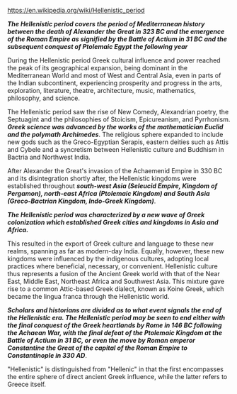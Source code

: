 https://en.wikipedia.org/wiki/Hellenistic_period

***The Hellenistic period covers the period of Mediterranean history between the death of Alexander the Great in 323 BC and the emergence of the Roman Empire as signified by the Battle of Actium in 31 BC and the subsequent conquest of Ptolemaic Egypt the following year***

During the Hellenistic period Greek cultural influence and power reached the peak of its geographical expansion, being dominant in the Mediterranean World and most of West and Central Asia, even in parts of the Indian subcontinent, experiencing prosperity and progress in the arts, exploration, literature, theatre, architecture, music, mathematics, philosophy, and science.

The Hellenistic period saw the rise of New Comedy, Alexandrian poetry, the Septuagint and the philosophies of Stoicism, Epicureanism, and Pyrrhonism. ***Greek science was advanced by the works of the mathematician Euclid and the polymath Archimedes***. The religious sphere expanded to include new gods such as the Greco-Egyptian Serapis, eastern deities such as Attis and Cybele and a syncretism between Hellenistic culture and Buddhism in Bactria and Northwest India.

After Alexander the Great's invasion of the Achaemenid Empire in 330 BC and its disintegration shortly after, the Hellenistic kingdoms were established throughout ***south-west Asia (Seleucid Empire, Kingdom of Pergamon), north-east Africa (Ptolemaic Kingdom) and South Asia (Greco-Bactrian Kingdom, Indo-Greek Kingdom)***. 

***The Hellenistic period was characterized by a new wave of Greek colonization which established Greek cities and kingdoms in Asia and Africa.***

This resulted in the export of Greek culture and language to these new realms, spanning as far as modern-day India. Equally, however, these new kingdoms were influenced by the indigenous cultures, adopting local practices where beneficial, necessary, or convenient. Hellenistic culture thus represents a fusion of the Ancient Greek world with that of the Near East, Middle East, Northeast Africa and Southwest Asia. This mixture gave rise to a common Attic-based Greek dialect, known as Koine Greek, which became the lingua franca through the Hellenistic world.


***Scholars and historians are divided as to what event signals the end of the Hellenistic era. The Hellenistic period may be seen to end either with the final conquest of the Greek heartlands by Rome in 146 BC following the Achaean War, with the final defeat of the Ptolemaic Kingdom at the Battle of Actium in 31 BC, or even the move by Roman emperor Constantine the Great of the capital of the Roman Empire to Constantinople in 330 AD***. 

"Hellenistic" is distinguished from "Hellenic" in that the first encompasses the entire sphere of direct ancient Greek influence, while the latter refers to Greece itself.






